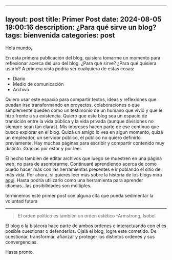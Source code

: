   ---
layout: post
title: Primer Post
date: 2024-08-05 19:00:16
description: ¿Para qué sirve un blog?
tags: bienvenida
categories: post
---
Hola mundo,

En esta primera publicación del blog, quisiera tomarme un momento para reflexionar acerca del uso del blog. ¿Para qué sirve? ¿Para qué quisiera usarlo? A primera vista podría ser cualquiera de estas cosas:

- Diario
- Medio de comunicación
- Archivo

Quiero usar este espacio para compartir textos, ideas y reflexiones que puedan irse transformando en proyectos, colaboraciones o  que simplemente queden como un testimonio de un humano que vivió y que le hizo frente a su existencia. Quiero que este blog sea un espacio de transición entre la vida pública y la vida privada (aunque divisiones no siempre sean tan claras). Mis intereses hacen parte de ese continuo que busco explorar en el blog. Quizá un amigo lo vea en algun momento, quizá un empleador, un servidor público, el público no quiero definirlo previamente. Hay muchas páginas para escribir y compartir contenido muy distinto. Gracias por estar y por leer.

El hecho tambien de editar archivos que luego se muestren en una página web, no para de asombrarme. Continuaré aprendiendo acerca de como puedo hacer más con las herramientas presentes e ir poblando el sitio de más vida. Por ahora, si quieres leer más sobre la historia de los blogs mira [aqui](https://es.wikipedia.org/wiki/Blog). Hasta podría utilizarlo como una herramienta para aprender idiomas...las posibilidades son múltiples. 

terminemos este primer post con alguna cita que pueda sedimentar la voluntad futura
<hr>

> El orden político es también un orden estético
> -Armstrong, Isobel

El blog o la bitácora hace parte de ambos ordenes e interactuando con el es posible cuestionar o defenderlos. Ojalá el blog, logre este cometido. De cuestionar, transformar, afianzar y proteger los distintos ordenes y sus convergencias. 

Hasta pronto.